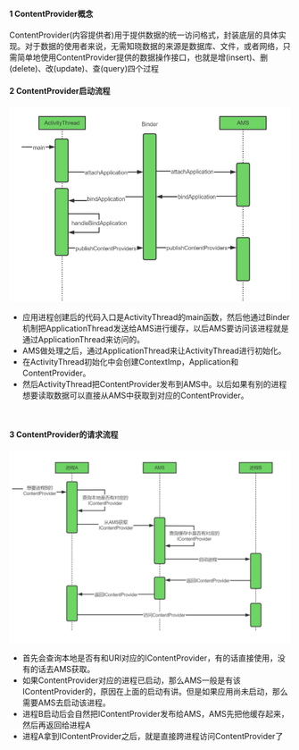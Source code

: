 
#### 1 ContentProvider概念
ContentProvider(内容提供者)用于提供数据的统一访问格式，封装底层的具体实现。对于数据的使用者来说，无需知晓数据的来源是数据库、文件，或者网络，只需简单地使用ContentProvider提供的数据操作接口，也就是增(insert)、删(delete)、改(update)、查(query)四个过程
<br>

#### 2 ContentProvider启动流程
![](images/2023-03-23-17-15-27.png)

- 应用进程创建后的代码入口是ActivityThread的main函数，然后他通过Binder机制把ApplicationThread发送给AMS进行缓存，以后AMS要访问该进程就是通过ApplicationThread来访问的。
- AMS做处理之后，通过ApplicationThread来让ActivityThread进行初始化。
- 在ActivityThread初始化中会创建ContextImp，Application和ContentProvider。
- 然后ActivityThread把ContentProvider发布到AMS中。以后如果有别的进程想要读取数据可以直接从AMS中获取到对应的ContentProvider。
<br>

#### 3 ContentProvider的请求流程
![](images/2023-03-23-17-17-29.png)

- 首先会查询本地是否有和URI对应的IContentProvider，有的话直接使用，没有的话去AMS获取。
- 如果ContentProvider对应的进程已启动，那么AMS一般是有该IContentProvider的，原因在上面的启动有讲。但是如果应用尚未启动，那么需要AMS去启动该进程。
- 进程B启动后会自然把IContentProvider发布给AMS，AMS先把他缓存起来，然后再返回给进程A
- 进程A拿到IContentProvider之后，就是直接跨进程访问ContentProvider了

